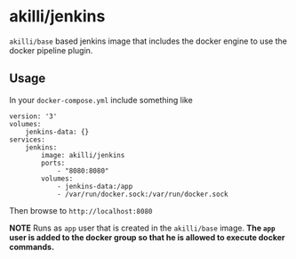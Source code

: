 # akilli/jenkins

`akilli/base` based jenkins image that includes the docker engine to use the docker pipeline plugin.

## Usage

In your `docker-compose.yml` include something like

    version: '3'
    volumes:
        jenkins-data: {}
    services:
        jenkins:
            image: akilli/jenkins
            ports:
                - "8080:8080"
            volumes:
                - jenkins-data:/app
                - /var/run/docker.sock:/var/run/docker.sock

Then browse to `http://localhost:8080`

**NOTE**
Runs as `app` user that is created in the `akilli/base` image. **The `app` user is added to the docker group so that he 
is allowed to execute docker commands.**  
